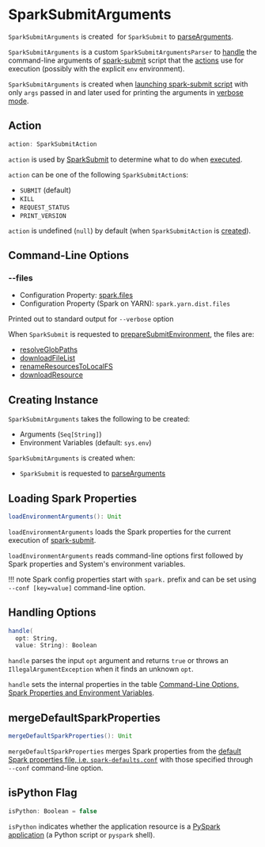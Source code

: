 # SparkSubmitArguments

`SparkSubmitArguments` is created  for `SparkSubmit` to [parseArguments](SparkSubmit.md#parseArguments).

`SparkSubmitArguments` is a custom `SparkSubmitArgumentsParser` to [handle](#handle) the command-line arguments of [spark-submit](index.md) script that the [actions](index.md#actions) use for execution (possibly with the explicit `env` environment).

`SparkSubmitArguments` is created when [launching spark-submit script](#main) with only `args` passed in and later used for printing the arguments in [verbose mode](#verbose-mode).

## Action

```scala
action: SparkSubmitAction
```

`action` is used by [SparkSubmit](SparkSubmit.md) to determine what to do when [executed](SparkSubmit.md#doSubmit).

`action` can be one of the following `SparkSubmitAction`s:

* `SUBMIT` (default)
* `KILL`
* `REQUEST_STATUS`
* `PRINT_VERSION`

`action` is undefined (`null`) by default (when `SparkSubmitAction` is [created](#creating-instance)).

## Command-Line Options

### <span id="files"> --files

* Configuration Property: [spark.files](../../configuration-properties.md#spark.files)
* Configuration Property (Spark on YARN): `spark.yarn.dist.files`

Printed out to standard output for `--verbose` option

When `SparkSubmit` is requested to [prepareSubmitEnvironment](SparkSubmit.md#prepareSubmitEnvironment), the files are:

* [resolveGlobPaths](../DependencyUtils.md#resolveGlobPaths)
* [downloadFileList](../DependencyUtils.md#downloadFileList)
* [renameResourcesToLocalFS](SparkSubmit.md#renameResourcesToLocalFS)
* [downloadResource](SparkSubmit.md#downloadResource)

## Creating Instance

`SparkSubmitArguments` takes the following to be created:

* <span id="args"> Arguments (`Seq[String]`)
* <span id="env"> Environment Variables (default: `sys.env`)

`SparkSubmitArguments` is created when:

* `SparkSubmit` is requested to [parseArguments](SparkSubmit.md#parseArguments)

## <span id="loadEnvironmentArguments"> Loading Spark Properties

```scala
loadEnvironmentArguments(): Unit
```

`loadEnvironmentArguments` loads the Spark properties for the current execution of [spark-submit](index.md).

`loadEnvironmentArguments` reads command-line options first followed by Spark properties and System's environment variables.

!!! note
    Spark config properties start with `spark.` prefix and can be set using `--conf [key=value]` command-line option.

## <span id="handle"> Handling Options

```scala
handle(
  opt: String,
  value: String): Boolean
```

`handle` parses the input `opt` argument and returns `true` or throws an `IllegalArgumentException` when it finds an unknown `opt`.

`handle` sets the internal properties in the table [Command-Line Options, Spark Properties and Environment Variables](index.md#options-properties-variables).

## <span id="mergeDefaultSparkProperties"> mergeDefaultSparkProperties

```scala
mergeDefaultSparkProperties(): Unit
```

`mergeDefaultSparkProperties` merges Spark properties from the [default Spark properties file, i.e. `spark-defaults.conf`](../../spark-properties.md#spark-defaults-conf) with those specified through `--conf` command-line option.

## <span id="isPython"> isPython Flag

```scala
isPython: Boolean = false
```

`isPython` indicates whether the application resource is a [PySpark application](SparkSubmit.md#isPython) (a Python script or `pyspark` shell).
